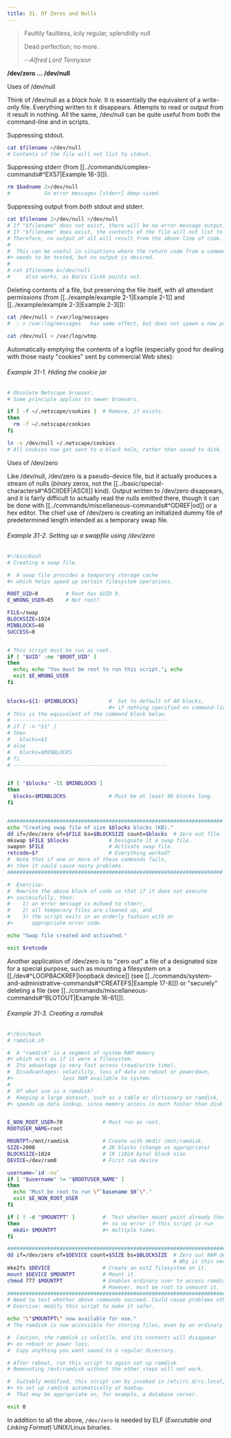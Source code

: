 ```yaml
---
title: 31. Of Zeros and Nulls
---
```



> Faultily faultless, icily regular, splendidly null
>
> Dead perfection; no more.
>
> --<cite>Alfred Lord Tennyson</cite>

**/dev/zero ... /dev/null**

Uses of /dev/null

Think of /dev/null as a _black hole_. It is essentially the equivalent of a write-only file. Everything written to it disappears. Attempts to read or output from it result in nothing. All the same, /dev/null can be quite useful from both the command-line and in scripts.

Suppressing stdout.

```bash
cat $filename >/dev/null
# Contents of the file will not list to stdout.
```

Suppressing stderr (from [[../commands/complex-commands#^EX57|Example 16-3]]).

```bash
rm $badname 2>/dev/null
#           So error messages [stderr] deep-sixed.
```

Suppressing output from _both_ stdout and stderr.

```bash
cat $filename 2>/dev/null >/dev/null
# If "$filename" does not exist, there will be no error message output.
# If "$filename" does exist, the contents of the file will not list to stdout.
# Therefore, no output at all will result from the above line of code.
#
#  This can be useful in situations where the return code from a command
#+ needs to be tested, but no output is desired.
#
# cat $filename &>/dev/null
#     also works, as Baris Cicek points out.
```

Deleting contents of a file, but preserving the file itself, with all attendant permissions (from [[../example/example 2-1|Example 2-1]] and [[../example/example 2-3|Example 2-3]]):

```bash
cat /dev/null > /var/log/messages
#  : > /var/log/messages   has same effect, but does not spawn a new process.

cat /dev/null > /var/log/wtmp
```

Automatically emptying the contents of a logfile (especially good for dealing with those nasty "cookies" sent by commercial Web sites):

###### Example 31-1. Hiding the cookie jar

```bash
# Obsolete Netscape browser.
# Same principle applies to newer browsers.

if [ -f ~/.netscape/cookies ]  # Remove, if exists.
then
  rm -f ~/.netscape/cookies
fi

ln -s /dev/null ~/.netscape/cookies
# All cookies now get sent to a black hole, rather than saved to disk.
```

Uses of /dev/zero

Like /dev/null, /dev/zero is a pseudo-device file, but it actually produces a stream of nulls (_binary_ zeros, not the [[../basic/special-characters#^ASCIIDEF|ASCII]] kind). Output written to /dev/zero disappears, and it is fairly difficult to actually read the nulls emitted there, though it can be done with [[../commands/miscellaneous-commands#^ODREF|od]] or a hex editor. The chief use of /dev/zero is creating an initialized dummy file of predetermined length intended as a temporary swap file.

###### Example 31-2. Setting up a swapfile using /dev/zero

```bash
#!/bin/bash
# Creating a swap file.

#  A swap file provides a temporary storage cache
#+ which helps speed up certain filesystem operations.

ROOT_UID=0         # Root has $UID 0.
E_WRONG_USER=85    # Not root?

FILE=/swap
BLOCKSIZE=1024
MINBLOCKS=40
SUCCESS=0


# This script must be run as root.
if [ "$UID" -ne "$ROOT_UID" ]
then
  echo; echo "You must be root to run this script."; echo
  exit $E_WRONG_USER
fi  
  

blocks=${1:-$MINBLOCKS}          #  Set to default of 40 blocks,
                                 #+ if nothing specified on command-line.
# This is the equivalent of the command block below.
# --------------------------------------------------
# if [ -n "$1" ]
# then
#   blocks=$1
# else
#   blocks=$MINBLOCKS
# fi
# --------------------------------------------------


if [ "$blocks" -lt $MINBLOCKS ]
then
  blocks=$MINBLOCKS              # Must be at least 40 blocks long.
fi  


######################################################################
echo "Creating swap file of size $blocks blocks (KB)."
dd if=/dev/zero of=$FILE bs=$BLOCKSIZE count=$blocks  # Zero out file.
mkswap $FILE $blocks             # Designate it a swap file.
swapon $FILE                     # Activate swap file.
retcode=$?                       # Everything worked?
#  Note that if one or more of these commands fails,
#+ then it could cause nasty problems.
######################################################################

#  Exercise:
#  Rewrite the above block of code so that if it does not execute
#+ successfully, then:
#    1) an error message is echoed to stderr,
#    2) all temporary files are cleaned up, and
#    3) the script exits in an orderly fashion with an
#+      appropriate error code.

echo "Swap file created and activated."

exit $retcode
```

Another application of /dev/zero is to "zero out" a file of a designated size for a special purpose, such as mounting a filesystem on a [[./dev#^LOOPBACKREF|loopback device]] (see [[../commands/system-and-administrative-commands#^CREATEFS|Example 17-8]]) or "securely" deleting a file (see [[../commands/miscellaneous-commands#^BLOTOUT|Example 16-61]]).

###### Example 31-3. Creating a ramdisk

```bash
#!/bin/bash
# ramdisk.sh

#  A "ramdisk" is a segment of system RAM memory
#+ which acts as if it were a filesystem.
#  Its advantage is very fast access (read/write time).
#  Disadvantages: volatility, loss of data on reboot or powerdown,
#+                less RAM available to system.
#
#  Of what use is a ramdisk?
#  Keeping a large dataset, such as a table or dictionary on ramdisk,
#+ speeds up data lookup, since memory access is much faster than disk access.


E_NON_ROOT_USER=70             # Must run as root.
ROOTUSER_NAME=root

MOUNTPT=/mnt/ramdisk           # Create with mkdir /mnt/ramdisk.
SIZE=2000                      # 2K blocks (change as appropriate)
BLOCKSIZE=1024                 # 1K (1024 byte) block size
DEVICE=/dev/ram0               # First ram device

username=`id -nu`
if [ "$username" != "$ROOTUSER_NAME" ]
then
  echo "Must be root to run \"`basename $0`\"."
  exit $E_NON_ROOT_USER
fi

if [ ! -d "$MOUNTPT" ]         #  Test whether mount point already there,
then                           #+ so no error if this script is run
  mkdir $MOUNTPT               #+ multiple times.
fi

##############################################################################
dd if=/dev/zero of=$DEVICE count=$SIZE bs=$BLOCKSIZE  # Zero out RAM device.
                                                      # Why is this necessary?
mke2fs $DEVICE                 # Create an ext2 filesystem on it.
mount $DEVICE $MOUNTPT         # Mount it.
chmod 777 $MOUNTPT             # Enables ordinary user to access ramdisk.
                               # However, must be root to unmount it.
##############################################################################
# Need to test whether above commands succeed. Could cause problems otherwise.
# Exercise: modify this script to make it safer.

echo "\"$MOUNTPT\" now available for use."
# The ramdisk is now accessible for storing files, even by an ordinary user.

#  Caution, the ramdisk is volatile, and its contents will disappear
#+ on reboot or power loss.
#  Copy anything you want saved to a regular directory.

# After reboot, run this script to again set up ramdisk.
# Remounting /mnt/ramdisk without the other steps will not work.

#  Suitably modified, this script can by invoked in /etc/rc.d/rc.local,
#+ to set up ramdisk automatically at bootup.
#  That may be appropriate on, for example, a database server.

exit 0
```

In addition to all the above, `/dev/zero` is needed by ELF (_Executable and Linking Format_) UNIX/Linux binaries.
